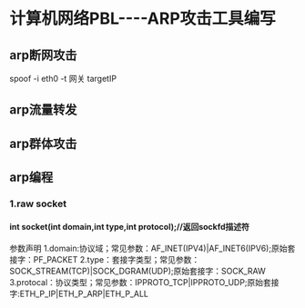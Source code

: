 # 计算机网络PBL----ARP攻击工具编写
## arp断网攻击
spoof -i eth0 -t 网关 targetIP
## arp流量转发
## arp群体攻击
## arp编程
###   1.raw socket
####     int socket(int domain,int type,int protocol);//返回sockfd描述符
参数声明  1.domain:协议域；常见参数：AF_INET(IPV4)|AF_INET6(IPV6);原始套接字：PF_PACKET
          2.type：套接字类型；常见参数：SOCK_STREAM(TCP)|SOCK_DGRAM(UDP);原始套接字：SOCK_RAW
          3.protocal：协议类型；常见参数：IPPROTO_TCP|IPPROTO_UDP;原始套接字:ETH_P_IP|ETH_P_ARP|ETH_P_ALL
